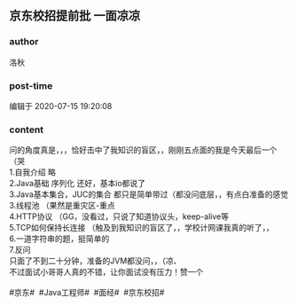 ## 京东校招提前批 一面凉凉
### author 
洛秋
### post-time 

编辑于  2020-07-15 19:20:08
### content 
<div class="post-topic-des nc-post-content">
 <div>
  问的角度真是，，，恰好击中了我知识的盲区，，刚刚五点面的我是今天最后一个（哭
 </div>
 <div>
  1.自我介绍 略
 </div>
 <div>
  2.Java基础 序列化 还好，基本io都说了
 </div>
 <div>
  3.Java基本集合，JUC的集合 都只是简单带过（都没问底层，，有点白准备的感觉
 </div>
 <div>
  3.线程池 （果然是重灾区-重点
 </div>
 <div>
  4.HTTP协议 （GG，没看过，只说了知道协议头，keep-alive等
 </div>
 <div>
  5.TCP如何保持长连接 （触及到我知识的盲区了，，学校计网课我真的听了，，
 </div>
 <div>
  6.一道字符串的题，挺简单的
 </div>
 <div>
  7.反问
 </div>
 <div>
  只面了不到二十分钟，准备的JVM都没问，，（凉、
 </div>
 <div>
  不过面试小哥哥人真的不错，让你面试没有压力！赞一个
 </div>
 <div>
  <br/>
 </div>
 #京东#  #Java工程师#  #面经#  #京东校招#
 <br/>
</div>
